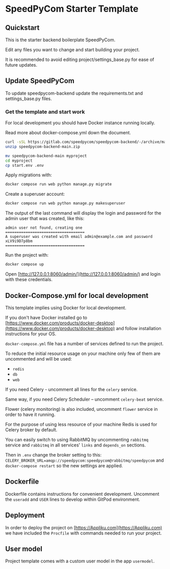 # SpeedPyCom Starter Template

## Quickstart

This is the starter backend boilerplate SpeedPyCom.

Edit any files you want to change and start building your project.

It is recommended to avoid editing project/settings_base.py for ease of future updates.

## Update SpeedPyCom
To update speedpycom-backend update the requirements.txt and settings_base.py files.

### Get the template and start work

For local development you should have Docker instance running locally.

Read more about docker-compose.yml down the document.

```bash
curl -sSL https://gitlab.com/speedpycom/speedpycom-backend/-/archive/main/speedpycom-backend-main.zip > speedpycom-backend-main.zip
unzip speedpycom-backend-main.zip

mv speedpycom-backend-main myproject
cd myproject
cp start.env .env
```


Apply migrations with:

```bash
docker compose run web python manage.py migrate
```

Create a superuser account:

```bash
docker compose run web python manage.py makesuperuser
```

The output of the last command will display the login and password for the admin user that was created, like this:

```
admin user not found, creating one
===================================
A superuser was created with email admin@example.com and password xLV9i9D7p8bm
===================================
```

Run the project with:

```bash
docker compose up
```


Open [http://127.0.0.1:8060/admin/](http://127.0.0.1:8060/admin/) and login with these credentials.

## Docker-Compose.yml for local development

This template implies using Docker for local development.

If you don't have Docker installed go
to [https://www.docker.com/products/docker-desktop](https://www.docker.com/products/docker-desktop) and follow
installation instructions for your OS.

`docker-compose.yml` file has a number of services defined to run the project.

To reduce the initial resource usage on your machine only few of them are uncommented and will be used:

- `redis`
- `db`
- `web`

If you need Celery - uncomment all lines for the `celery` service.

Same way, if you need Celery Scheduler – uncomment `celery-beat` service.

Flower (celery monitoring) is also included, uncomment `flower` service in order to have it running.

For the purpose of using less resource of your machine Redis is used for Celery broker by default.

You can easily switch to using RabbitMQ by uncommenting `rabbitmq` service and `rabbitmq` in all services' `links`
and `depends_on` sections.

Then in `.env` change the broker setting to this: `CELERY_BROKER_URL=amqp://speedpycom:speedpycom@rabbitmq/speedpycom` and `docker-compose restart` so the new settings are
applied.

## Dockerfile

Dockerfile contains instructions for convenient development. Uncomment the `useradd` and `USER` lines to develop within GitPod environment.

## Deployment

In order to deploy the project on [https://Appliku.com](https://Appliku.com) we have included the `Procfile` with commands needed to run your project.


## User model

Project template comes with a custom user model in the app `usermodel`.
